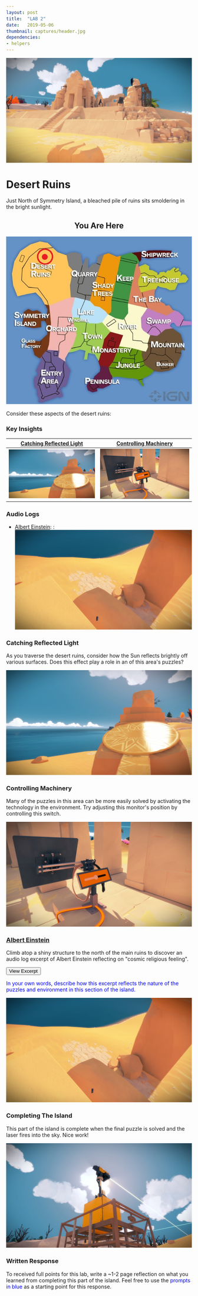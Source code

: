 ```yaml
---
layout: post
title:  "LAB 2"
date:   2019-05-06
thumbnail: captures/header.jpg
dependencies:
- helpers
---
```



![Header Image 1](captures/header.jpg#header)
# Desert Ruins

Just North of Symmetry Island, a bleached pile of ruins sits smoldering in the bright sunlight.

## <center>You Are Here</center>

![Witness Map Lab 2](captures/Witness_Map_Lab2.jpg#capture)

Consider these aspects of the desert ruins:

### Key Insights

| [Catching Reflected Light](#catching-reflected-light) | [Controlling Machinery](#controlling-machinery) |
|:-:|:-:|
|![Thumbnail 1](captures/capture_1.jpg#thumbnail)| ![Thumbnail 2](captures/capture_2.jpg#thumbnail)|

### Audio Logs

- [Albert Einstein](#albert-einstein):
: ![Audio Log 1](captures/audio_log_1.jpg#audio_log)

### Catching Reflected Light
As you traverse the desert ruins, consider how the Sun reflects brightly off various surfaces. Does this effect play a role in an of this area's puzzles?

<span style="color: blue"></span>

![Image 1](captures/capture_1.jpg#capture)

### Controlling Machinery
Many of the puzzles in this area can be more easily solved by activating the technology in the environment. Try adjusting this monitor's position by controlling this switch.

<span style="color: blue"></span>

![Image 2](captures/capture_2.jpg#capture)

### [Albert Einstein](https://en.wikipedia.org/wiki/Albert_Einstein)

Climb atop a shiny structure to the north of the main ruins to discover an audio log excerpt of Albert Einstein reflecting on "cosmic religious feeling".

<button onclick="collapseExcerpt1()">View Excerpt</button>

<div id="excerpt1" style="display:none">

"I maintain that the cosmic religious feeling
is the strongest and the noblest motive for scientific research.
Only those who realize the immense efforts
and, above all, the devotion
without which pioneer work in theoretical science
cannot be achieved
are able to grasp the strength of the emotion
out of which alone such work,
remote as it is from the immediate realities of life, can issue.
What a deep conviction of the rationality of the universe
and what a yearning to understand,
were it but a feeble reflection
of the mind revealed in this world,
Kepler and Newton must have had
to enable them to spend years of solitary labor
in disentangling the principles of celestial mechanics!
Those whose acquaintance with scientific research is derived chiefly from its practical results
easily develop a completely false notion of the mentality
of the men who, surrounded by a skeptical world,
have shown the way to kindred spirits scattered wide
through the world and through the centuries.
Only one who has devoted his life to similar ends
can have a vivid realization of what has inspired these men
and given them strength to remain true to their purpose
in spite of countless failures.
It is cosmic religious feeling that gives a man such strength.
A contemporary has said, not unjustly
that in this materialistic age of ours
the serious scientific workers
are the only profoundly religious people."
<br>
---
<br>
Albert Einstein, 1930
</div>

<span style="color: blue">In your own words, describe how this excerpt reflects the nature of the puzzles and environment in this section of the island.</span>



![Audio Log 1](captures/audio_log_1.jpg#capture)

### Completing The Island
This part of the island is complete when the final puzzle is solved and the laser fires into the sky. Nice work!

![Laser Capture Image](captures/laser_capture.jpg#capture)

### Written Response

To received full points for this lab, write a ~1-2 page reflection on what you learned from completing this part of the island. Feel free to use the <span style="color: blue">prompts in blue</span> as a starting point for this response.
